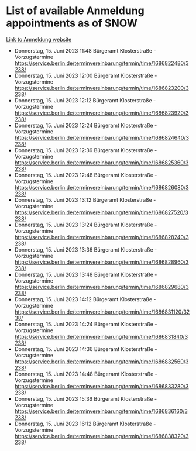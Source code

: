 # List of available Anmeldung appointments as of $NOW
[Link to Anmeldung website](https://service.berlin.de/terminvereinbarung/termin/tag.php?termin=1&anliegen[]=120686&dienstleisterlist=122210,122217,327316,122219,327312,122227,327314,122231,327346,122243,327348,122254,122252,329742,122260,329745,122262,329748,122271,327278,122273,327274,122277,327276,330436,122280,327294,122282,327290,122284,327292,122291,327270,122285,327266,122286,327264,122296,327268,150230,329760,122297,327286,122294,327284,122312,329763,122314,329775,122304,327330,122311,327334,122309,327332,317869,122281,327352,122279,329772,122283,122276,327324,122274,327326,122267,329766,122246,327318,122251,327320,122257,327322,122208,327298,122226,327300&herkunft=http%3A%2F%2Fservice.berlin.de%2Fdienstleistung%2F120686%2F)
- Donnerstag, 15. Juni 2023 11:48 Bürgeramt Klosterstraße - Vorzugstermine https://service.berlin.de/terminvereinbarung/termin/time/1686822480/3238/
- Donnerstag, 15. Juni 2023 12:00 Bürgeramt Klosterstraße - Vorzugstermine https://service.berlin.de/terminvereinbarung/termin/time/1686823200/3238/
- Donnerstag, 15. Juni 2023 12:12 Bürgeramt Klosterstraße - Vorzugstermine https://service.berlin.de/terminvereinbarung/termin/time/1686823920/3238/
- Donnerstag, 15. Juni 2023 12:24 Bürgeramt Klosterstraße - Vorzugstermine https://service.berlin.de/terminvereinbarung/termin/time/1686824640/3238/
- Donnerstag, 15. Juni 2023 12:36 Bürgeramt Klosterstraße - Vorzugstermine https://service.berlin.de/terminvereinbarung/termin/time/1686825360/3238/
- Donnerstag, 15. Juni 2023 12:48 Bürgeramt Klosterstraße - Vorzugstermine https://service.berlin.de/terminvereinbarung/termin/time/1686826080/3238/
- Donnerstag, 15. Juni 2023 13:12 Bürgeramt Klosterstraße - Vorzugstermine https://service.berlin.de/terminvereinbarung/termin/time/1686827520/3238/
- Donnerstag, 15. Juni 2023 13:24 Bürgeramt Klosterstraße - Vorzugstermine https://service.berlin.de/terminvereinbarung/termin/time/1686828240/3238/
- Donnerstag, 15. Juni 2023 13:36 Bürgeramt Klosterstraße - Vorzugstermine https://service.berlin.de/terminvereinbarung/termin/time/1686828960/3238/
- Donnerstag, 15. Juni 2023 13:48 Bürgeramt Klosterstraße - Vorzugstermine https://service.berlin.de/terminvereinbarung/termin/time/1686829680/3238/
- Donnerstag, 15. Juni 2023 14:12 Bürgeramt Klosterstraße - Vorzugstermine https://service.berlin.de/terminvereinbarung/termin/time/1686831120/3238/
- Donnerstag, 15. Juni 2023 14:24 Bürgeramt Klosterstraße - Vorzugstermine https://service.berlin.de/terminvereinbarung/termin/time/1686831840/3238/
- Donnerstag, 15. Juni 2023 14:36 Bürgeramt Klosterstraße - Vorzugstermine https://service.berlin.de/terminvereinbarung/termin/time/1686832560/3238/
- Donnerstag, 15. Juni 2023 14:48 Bürgeramt Klosterstraße - Vorzugstermine https://service.berlin.de/terminvereinbarung/termin/time/1686833280/3238/
- Donnerstag, 15. Juni 2023 15:36 Bürgeramt Klosterstraße - Vorzugstermine https://service.berlin.de/terminvereinbarung/termin/time/1686836160/3238/
- Donnerstag, 15. Juni 2023 16:12 Bürgeramt Klosterstraße - Vorzugstermine https://service.berlin.de/terminvereinbarung/termin/time/1686838320/3238/
